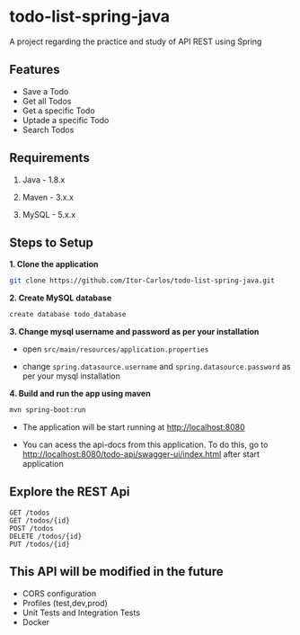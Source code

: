 # todo-list-spring-java
A project regarding the practice and study of API REST using Spring

## Features

- Save a Todo
- Get all Todos
- Get a specific Todo
- Uptade a specific Todo
- Search Todos

## Requirements

1. Java - 1.8.x

2. Maven - 3.x.x

3. MySQL - 5.x.x

## Steps to Setup

**1. Clone the application**

```bash
git clone https://github.com/Itor-Carlos/todo-list-spring-java.git
```

**2. Create MySQL database**
```bash
create database todo_database
```

**3. Change mysql username and password as per your installation**

 + open `src/main/resources/application.properties`

 + change `spring.datasource.username` and `spring.datasource.password` as per your mysql installation


**4. Build and run the app using maven**

```bash
mvn spring-boot:run
```

 + The application will be start running at <http://localhost:8080>

 + You can acess the api-docs from this application. To do this, go to <http://localhost:8080/todo-api/swagger-ui/index.html> after start application

## Explore the REST Api

    GET /todos
    GET /todos/{id}
    POST /todos
    DELETE /todos/{id}
    PUT /todos/{id}

## This API will be modified in the future

  + CORS configuration
  + Profiles (test,dev,prod)
  + Unit Tests and Integration Tests
  + Docker
